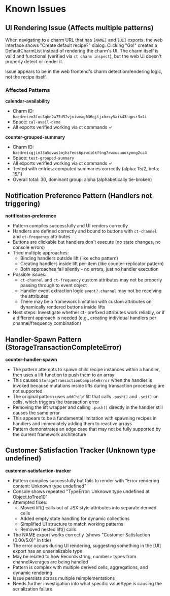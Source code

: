 # Known Issues

## UI Rendering Issue (Affects multiple patterns)

When navigating to a charm URL that has `[NAME]` and `[UI]` exports, the web
interface shows "Create default recipe?" dialog. Clicking "Go!" creates a
DefaultCharmList instead of rendering the charm's UI. The charm itself is valid
and functional (verified via `ct charm inspect`), but the web UI doesn't
properly detect or render it.

Issue appears to be in the web frontend's charm detection/rendering logic, not
the recipe itself.

### Affected Patterns

**calendar-availability**

- Charm ID: `baedreieo3fou3qbn2w75d52vjuiwvag636qjtjxhxsy5aik43hqpsr3x4i`
- Space: `cal-avail-demo`
- All exports verified working via ct commands ✓

**counter-grouped-summary**

- Charm ID: `baedreicgjin33u5ovwslmjhzfeos6pzwci6kftng7rwxuauuokynng2ca4`
- Space: `test-grouped-summary`
- All exports verified working via ct commands ✓
- Tested with entries: computed summaries correctly (alpha: 15/2, beta: 15/1)
- Overall total: 30, dominant group: alpha (alphabetically tie-broken)

## Notification Preference Pattern (Handlers not triggering)

**notification-preference**

- Pattern compiles successfully and UI renders correctly
- Handlers are defined correctly and bound to buttons with `ct-channel` and
  `ct-frequency` attributes
- Buttons are clickable but handlers don't execute (no state changes, no console
  errors)
- Tried multiple approaches:
  - Binding handlers outside lift (like echo pattern)
  - Creating handlers inside lift per-item (like counter-replicator pattern)
  - Both approaches fail silently - no errors, just no handler execution
- Possible issues:
  - `ct-channel` and `ct-frequency` custom attributes may not be properly
    passing through to event object
  - Handler event extraction logic `event?.channel` may not be receiving the
    attributes
  - There may be a framework limitation with custom attributes on dynamically
    rendered buttons inside lifts
- Next steps: Investigate whether ct- prefixed attributes work reliably, or if a
  different approach is needed (e.g., creating individual handlers per
  channel/frequency combination)

## Handler-Spawn Pattern (StorageTransactionCompleteError)

**counter-handler-spawn**

- The pattern attempts to spawn child recipe instances within a handler, then
  uses a lift function to push them to an array
- This causes `StorageTransactionCompleteError` when the handler is invoked
  because mutations inside lifts during transaction processing are not supported
- The original pattern uses `addChild` lift that calls `.push()` and `.set()` on
  cells, which triggers the transaction error
- Removing the lift wrapper and calling `.push()` directly in the handler still
  causes the same error
- This appears to be a fundamental limitation with spawning recipes in handlers
  and immediately adding them to reactive arrays
- Pattern demonstrates an edge case that may not be fully supported by the
  current framework architecture

## Customer Satisfaction Tracker (Unknown type undefined)

**customer-satisfaction-tracker**

- Pattern compiles successfully but fails to render with "Error rendering
  content: Unknown type undefined"
- Console shows repeated "TypeError: Unknown type undefined at Object.toTree10"
- Attempted fixes:
  - Moved lift() calls out of JSX style attributes into separate derived cells
  - Added empty state handling for dynamic collections
  - Simplified UI structure to match working patterns
  - Removed nested lift() calls
- The NAME export works correctly (shows "Customer Satisfaction (0.00/5.0)" in
  title)
- The error occurs during UI rendering, suggesting something in the [UI] export
  has an unserializable type
- May be related to how Record<string, number> types from channelAverages are
  being handled
- Pattern is complex with multiple derived cells, aggregations, and dynamic
  rendering
- Issue persists across multiple reimplementations
- Needs further investigation into what specific value/type is causing the
  serialization failure
